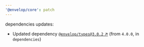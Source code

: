 ```yaml
---
'@envelop/core': patch
---
```


dependencies updates:

- Updated dependency
  [`@envelop/types@3.0.2` ↗︎](https://www.npmjs.com/package/@envelop/types/v/3.0.2) (from `4.0.0`,
  in `dependencies`)

